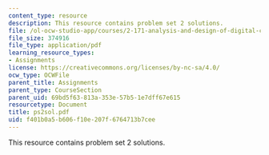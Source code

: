 ```yaml
---
content_type: resource
description: This resource contains problem set 2 solutions.
file: /ol-ocw-studio-app/courses/2-171-analysis-and-design-of-digital-control-systems-fall-2006/f401b0a5b606f10e207f6764713b7cee_ps2sol.pdf
file_size: 374916
file_type: application/pdf
learning_resource_types:
- Assignments
license: https://creativecommons.org/licenses/by-nc-sa/4.0/
ocw_type: OCWFile
parent_title: Assignments
parent_type: CourseSection
parent_uid: 69bd5f63-813a-353e-57b5-1e7dff67e615
resourcetype: Document
title: ps2sol.pdf
uid: f401b0a5-b606-f10e-207f-6764713b7cee
---
```

This resource contains problem set 2 solutions.